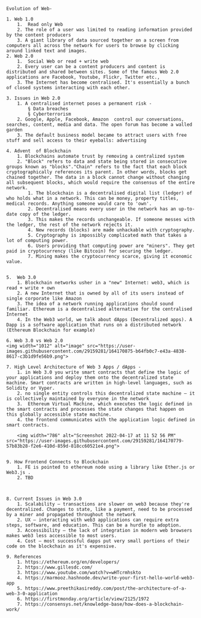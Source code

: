 	Evolution of Web-
	
	1. Web 1.0
		1.  Read only Web
		2. The role of a user was limited to reading information provided by the content producers
		3. A giant library of data sourced together on a screen from computers all across the network for users to browse by clicking around linked text and images.
	2. Web 2.0
		1.  Social Web or read + write web
		2. Every user can be a content producers and content is distributed and shared between sites. Some of the famous Web 2.0 applications are Facebook, Youtube, Flickr, Twitter etc.,
		3. The Internet has become centralised. It's essentially a bunch of closed systems interacting with each other.
	
	3. Issues in Web 2.0
		1. A centralised internet poses a permanent risk -
			§ Data breaches
			§ Cyberterrorism 
		2. Google, Apple, Facebook, Amazon  control our conversations, searches, content, media and data. The open forum has become a walled garden
		3. The default business model became to attract users with free stuff and sell access to their eyeballs: advertising
	
	4. Advent  of Blockchain
		1. Blockchains automate trust by removing a centralized system
		2. "Block" refers to data and state being stored in consecutive groups known as "blocks"."Chain" refers to the fact that each block cryptographically references its parent. In other words, blocks get chained together. The data in a block cannot change without changing all subsequent blocks, which would require the consensus of the entire network.
			1. The blockchain is a decentralised digital list (ledger) of who holds what in a network. This can be money, property titles, medical records. Anything someone would care to 'own'.
			2. Decentralised means every user in the network has an up-to-date copy of the ledger.
			3. This makes the records unchangeable. If someone messes with the ledger, the rest of the network rejects it.
			4. New records (blocks) are made unhackable with cryptography.
			5. Cryptography is impossibly complicated math that takes a lot of computing power.
			6. Users providing that computing power are "miners". They get paid in cryptocurrency (like Bitcoin) for securing the ledger.
			7. Mining makes the cryptocurrency scarce, giving it economic value.
			
	
	5.  Web 3.0
		1. Blockchain networks usher in a "new" Internet: web3, which is read + write + own
		2. A new Internet that is owned by all of its users instead of single corporate like Amazon
		3. The idea of a network running applications should sound familiar. Ethereum is a decentralised alternative for the centralised Internet
		4. In the Web3 world, we talk about dApps (Decentralized apps). A Dapp is a software application that runs on a distributed network (Ethereum Blockchain for example)
		
	6. Web 3.0 vs Web 2.0
    <img width="1012" alt="image" src="https://user-images.githubusercontent.com/29159281/164170875-b64fb0c7-e43a-4838-8617-c3b1d9fe56b9.png">
	
	7. High Level Architecture of Web 3 Apps / dApps -
		1. in Web 3.0 you write smart contracts that define the logic of your applications and deploy them onto the decentralized state machine. Smart contracts are written in high-level languages, such as Solidity or Vyper.
		2. no single entity controls this decentralized state machine — it is collectively maintained by everyone in the network
		3.  Ethereum Virtual Machine, which executes the logic defined in the smart contracts and processes the state changes that happen on this globally accessible state machine.
		4. the frontend communicates with the application logic defined in smart contracts.

		<img width="786" alt="Screenshot 2022-04-17 at 11 52 56 PM" src="https://user-images.githubusercontent.com/29159281/164170779-57b83b28-f2e6-410d-859d-818cc60521e4.png">

	
	9. How Frontend Connects to Blockchain
		1. FE is pointed to ethereum node using a library like Ether.js or Web3.js .
		2. TBD
		
	
	
	8. Current Issues in Web 3.0
		1. Scalability – transactions are slower on web3 because they're decentralized. Changes to state, like a payment, need to be processed by a miner and propagated throughout the network
		2. UX – interacting with web3 applications can require extra steps, software, and education. This can be a hurdle to adoption.
		3. Accessibility – the lack of integration in modern web browsers makes web3 less accessible to most users.
		4. Cost – most successful dapps put very small portions of their code on the blockchain as it's expensive.
		
	9. References
		1. https://ethereum.org/en/developers/
		2. https://www.gillesdc.com/
		3. https://www.youtube.com/watch?v=wHTcrmhskto
		4. https://marmooz.hashnode.dev/write-your-first-hello-world-web3-app
		5. https://www.preethikasireddy.com/post/the-architecture-of-a-web-3-0-application
		6. https://firstmonday.org/article/view/2125/1972
		7. https://consensys.net/knowledge-base/how-does-a-blockchain-work/
